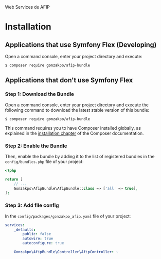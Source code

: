 Web Services de AFIP

Installation
============

Applications that use Symfony Flex (Developing)
-----------------------------------------------

Open a command console, enter your project directory and execute:

```console
$ composer require gonzakpo/afip-bundle
```

Applications that don't use Symfony Flex
----------------------------------------

### Step 1: Download the Bundle

Open a command console, enter your project directory and execute the
following command to download the latest stable version of this bundle:

```console
$ composer require gonzakpo/afip-bundle
```

This command requires you to have Composer installed globally, as explained
in the [installation chapter](https://getcomposer.org/doc/00-intro.md)
of the Composer documentation.

### Step 2: Enable the Bundle

Then, enable the bundle by adding it to the list of registered bundles
in the `config/bundles.php` file of your project:

```php
<?php

return [
    // ...
    Gonzakpo\AfipBundle\AfipBundle::class => ['all' => true],
];

```

### Step 3: Add file config

In the `config/packages/gonzakpo_afip.yaml` file of your project:

```yaml
services:
    _defaults:
        public: false
        autowire: true
        autoconfigure: true

    Gonzakpo\AfipBundle\Controller\AfipController: ~

```

